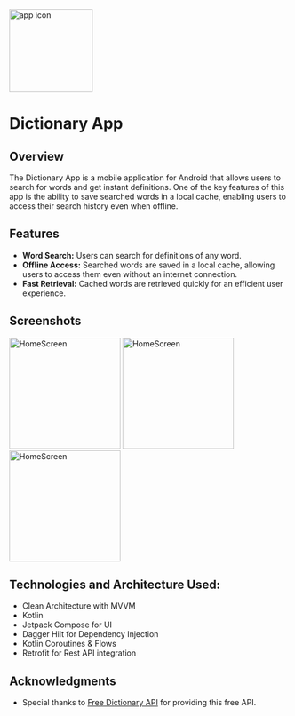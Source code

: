 <img src="https://github.com/AdityaKumarGt/Dictionary-App-CleanArchitecture/assets/121026525/07d2f1a7-90ff-4053-9b6f-7c1e16f01725" alt="app icon" width="150"> 

# Dictionary App 

## Overview 
The Dictionary App is a mobile application for Android that allows users to search for words and get instant definitions. One of the key features of this app is the ability to save searched words in a local cache, enabling users to access their search history even when offline.

## Features
- **Word Search:** Users can search for definitions of any word.
- **Offline Access:** Searched words are saved in a local cache, allowing users to access them even without an internet connection.
- **Fast Retrieval:** Cached words are retrieved quickly for an efficient user experience.

## Screenshots
<img src="https://github.com/AdityaKumarGt/Dictionary-App-CleanArchitecture/assets/121026525/14a6de6d-69e7-4538-9504-fe9f6138f16a" alt="HomeScreen" width="200">
<img src="https://github.com/AdityaKumarGt/Dictionary-App-CleanArchitecture/assets/121026525/c1f864bd-72f6-4bd8-80c6-de7c261c51bb" alt="HomeScreen" width="200">
<img src="https://github.com/AdityaKumarGt/Dictionary-App-CleanArchitecture/assets/121026525/f102529d-295b-49c9-8cca-ae60596d7799" alt="HomeScreen" width="200">


## Technologies and Architecture Used:

- Clean Architecture with MVVM
- Kotlin
- Jetpack Compose for UI
- Dagger Hilt for Dependency Injection
- Kotlin Coroutines & Flows
- Retrofit for Rest API integration

## Acknowledgments
-  Special thanks to [Free Dictionary API](https://dictionaryapi.dev/) for providing this free API.

